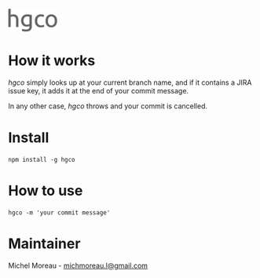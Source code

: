 <br>
<img src='https://raw.githubusercontent.com/MichelML/hgco/master/hgco.png' width='100'>

# How it works  
_hgco_ simply looks up at your current branch name, and if it contains a JIRA issue key, it adds it at the end of your commit message.  
  
In any other case, _hgco_ throws and your commit is cancelled.  
  
# Install  
```  
npm install -g hgco  
```  

# How to use  
```
hgco -m 'your commit message'
``` 
  
# Maintainer  
Michel Moreau - [michmoreau.l@gmail.com](mailto:michmoreau.l@gmail.com?Subject=hgco%20Project) 
